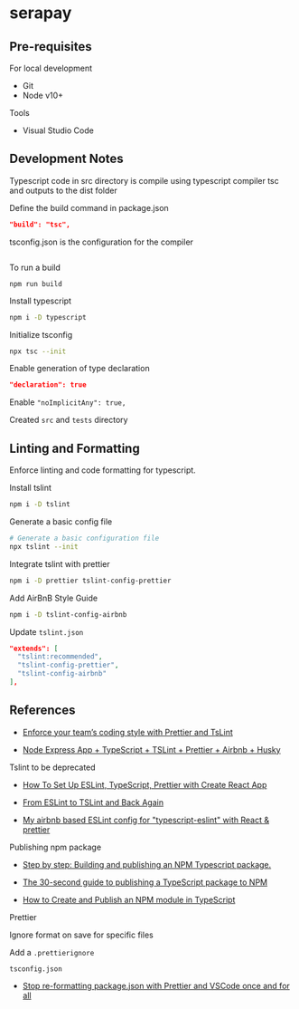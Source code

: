 # serapay

## Pre-requisites

For local development

- Git
- Node v10+

Tools

- Visual Studio Code

## Development Notes

Typescript code in src directory is compile using typescript compiler tsc and outputs to the dist folder

Define the build command in package.json

```json
"build": "tsc",
```

tsconfig.json is the configuration for the compiler

```

```

To run a build

```
npm run build
```

Install typescript

```bash
npm i -D typescript
```

Initialize tsconfig

```bash
npx tsc --init
```

Enable generation of type declaration

```json
"declaration": true
```

Enable `"noImplicitAny": true,`

Created `src` and `tests` directory

## Linting and Formatting

Enforce linting and code formatting for typescript.

Install tslint

```bash
npm i -D tslint
```

Generate a basic config file

```bash
# Generate a basic configuration file
npx tslint --init
```

Integrate tslint with prettier

```bash
npm i -D prettier tslint-config-prettier
```

Add AirBnB Style Guide

```bash
npm i -D tslint-config-airbnb
```

Update `tslint.json`

```json
"extends": [
  "tslint:recommended",
  "tslint-config-prettier",
  "tslint-config-airbnb"
],
```

## References

- [Enforce your team’s coding style with Prettier and TsLint](https://itnext.io/enforce-your-team-coding-style-with-prettier-and-tslint-9faac5016ce7)

- [Node Express App + TypeScript + TSLint + Prettier + Airbnb + Husky](https://medium.com/@jorgemcdev/node-express-app-typescript-tslint-prettier-airbnb-husky-c42588cbcbe3)

Tslint to be deprecated

- [How To Set Up ESLint, TypeScript, Prettier with Create React App](https://dev.to/benweiser/how-to-set-up-eslint-typescript-prettier-with-create-react-app-3675)

- [From ESLint to TSLint and Back Again](https://codeburst.io/from-eslint-to-tslint-and-back-again-bf259c2e7437)

- [My airbnb based ESLint config for "typescript-eslint" with React & prettier](https://gist.github.com/1natsu172/a65a4b45faed2bd3fa74b24163e4256e)

Publishing npm package

- [Step by step: Building and publishing an NPM Typescript package.](https://itnext.io/step-by-step-building-and-publishing-an-npm-typescript-package-44fe7164964c)

- [The 30-second guide to publishing a TypeScript package to NPM](https://medium.com/cameron-nokes/the-30-second-guide-to-publishing-a-typescript-package-to-npm-89d93ff7bccd)

- [How to Create and Publish an NPM module in TypeScript](https://codeburst.io/https-chidume-nnamdi-com-npm-module-in-typescript-12b3b22f0724)

Prettier

Ignore format on save for specific files

Add a `.prettierignore`

```
tsconfig.json
```

- [Stop re-formatting package.json with Prettier and VSCode once and for all](https://medium.com/@martin_hotell/stop-re-formatting-package-json-with-prettier-and-vscode-once-and-for-all-52d283067f9a)

